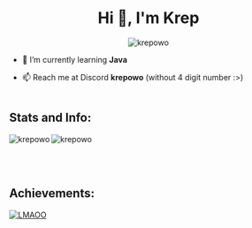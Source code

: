 <h1 align="center">Hi 👋, I'm Krep</h1>
<p align="left">

<p align="center"><img src="https://count.getloli.com/get/@krepowo?theme=rule34" alt="krepowo" align="center" /></p>

- 🌱 I’m currently learning **Java**

- 📫 Reach me at Discord **krepowo** (without 4 digit number :>)<br><br>
<h2 align="left">Stats and Info:</h2>
<img align="left" src="https://github-readme-stats.vercel.app/api/top-langs?username=krepowo&show_icons=true&locale=en&layout=compact" alt="krepowo" /><img align="center" src="https://github-readme-stats.vercel.app/api?username=krepowo&show_icons=true&locale=en" alt="krepowo" />

<br><br>
<h2 align="left">Achievements:</h2>

<p align="left"> <a href="https://github.com/ryo-ma/github-profile-trophy"><img src="https://github-profile-trophy.vercel.app/?username=krepowo&title=MultiLanguage,Repositories,Commits" alt="LMAOO" /></a> </p>
